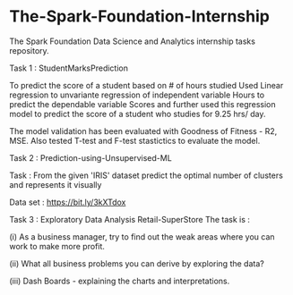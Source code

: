 # The-Spark-Foundation-Internship
The Spark Foundation Data Science and Analytics internship tasks repository.

Task 1 : StudentMarksPrediction

To predict the score of a student based on # of hours studied Used Linear regression to unvariante regression of independent variable Hours to predict the dependable variable Scores and further used this regression model to predict the score of a student who studies for 9.25 hrs/ day.

The model validation has been evaluated with Goodness of Fitness - R2, MSE. Also tested T-test and F-test stastictics to evaluate the model.

Task 2 : Prediction-using-Unsupervised-ML

Task : From the given 'IRIS' dataset predict the optimal number of clusters and represents it visually

Data set : https://bit.ly/3kXTdox

Task 3 : Exploratory Data Analysis Retail-SuperStore The task is :

(i) As a business manager, try to find out the weak areas where you can work to make more profit.

(ii) What all business problems you can derive by exploring the data?

(iii) Dash Boards - explaining the charts and interpretations.


